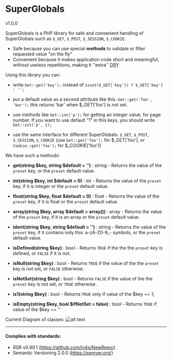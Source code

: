 SuperGlobals
=========
v1.0.0

SuperGlobals is a PHP library for safe and convenient handling of SuperGlobals such as ```$_GET```, ```$_POST```, ```$_SESSION```, ```$_COOKIE```.
- Safe because you can use special <b>methods</b> to validate or filter requested value "on the fly"
- Convenient because it makes application code short and meaningful, without useless repetitions, making it ''extra'' <abbr title="Don't Repeat Yourself">DRY</abbr>

Using this library you can:
 
 - write ```Get::get('key');``` instead of ```isset($_GET['key']) ? $_GET['key'] : '';```
 
 - put a default value as a second attribute like this: ```Get::get('foo', 'bar');``` this returns 'bar' when $_GET['foo'] is not set.
 
 - use methods like ```Get::int('p');``` for getting an integer value, for page number. If you want to use default "1" in this keys, you should write ```Get::int('p', 1);```
 
 - use the same interface for different SuperGlobals: ```$_GET```, ```$_POST```, ```$_SESSION```, ```$_COOKIE``` (use ```Get::get('foo');``` for $_GET['foo'], or ```Cookie::get('foo');``` for $_COOKIE['foo'])

 We have such a methods:
 * **get(string $key, string $default = '')** : string - Returns the value of the ```preset``` key, or the ```preset``` default value.
 
 * **int(string $key, int $default = 0)** : int - Returns the value of the ```preset``` key, if it is integer or the ```preset``` default value.
 
 * **float(string $key, float $default = 0)** : float - Returns the value of the ```preset``` key, if it is float or the ```preset``` default value.

 * **array(string $key, array $default = array())** : array - Returns the value of the ```preset``` key, if it is an array or the ```preset``` default value.

 * **ident(string $key, string $default = '')** : string - Returns the value of the ```preset``` key, if it contains only this: a-zA-Z0-9_- symbols, or the ```preset``` default value.
 
 * **isDefined(string $key)** : bool - Returns ```TRUE``` if the the the ```preset``` key is defined, or ```FALSE``` if it is not.
 
 * **isNull(string $key)** : bool - Returns ```TRUE``` if the value of the the ```preset``` key is not set, or ```FALSE``` otherwise.
 
 * **isNotSet(string $key)** : bool - Returns ```FALSE``` if the value of the the ```preset``` key is not set, or ```TRUE``` otherwise.
 
 * **is1(string $key)** : bool - Returns ```TRUE``` only if value of the $key == 1;
 
 * **isEmpty(string $key, bool $ifNotSet = false)** : bool - Returns ```TRUE``` if value of the $key == ''
 
 
 Current Diagram of classes:
 ![alt text](https://yuml.me/diagram/plain;dir:td/class/[j4s/superglobals/ValidateSuperglobalsOrNot%7C%7C()],[j4s/superglobals/Superglobals%7C%7Cident();isNotSet();isNull();is1();int();isEmpty();float()],[j4s/superglobals/Get%7CarrayName;inputConstant;convertNumeric%7Cget();isDefined();array();ident();isNotSet();isNull();is1();int();isEmpty();float()],[j4s/superglobals/SuperglobalStrictInterface%7C%7Cget();isDefined()],[j4s/superglobals/Post%7CarrayName;inputConstant;convertNumeric%7Cget();isDefined();ident();isNotSet();isNull();is1();int();isEmpty();float()],[j4s/superglobals/Session%7CarrayName;inputConstant;convertNumeric%7Cget();int();isDefined();isNull();set();float();is1();ident();isNotSet();isEmpty()],[j4s/superglobals/SuperglobalInterface%7C%7Cget();isDefined()],[j4s/superglobals/Cookie%7CarrayName;inputConstant;convertNumeric%7Cget();isDefined();ident();isNotSet();isNull();is1();int();isEmpty();float()],[j4s/superglobals/ValidateSuperglobalsOrNot]%5E-[j4s/superglobals/Superglobals],[j4s/superglobals/Superglobals]%5E-[j4s/superglobals/Get],[j4s/superglobals/SuperglobalStrictInterface]%5E-.-[j4s/superglobals/Get],[j4s/superglobals/Superglobals]%5E-[j4s/superglobals/Post],[j4s/superglobals/SuperglobalStrictInterface]%5E-.-[j4s/superglobals/Post],[j4s/superglobals/Superglobals]%5E-[j4s/superglobals/Session],[j4s/superglobals/SuperglobalInterface]%5E-.-[j4s/superglobals/Session],[j4s/superglobals/Superglobals]%5E-[j4s/superglobals/Cookie],[j4s/superglobals/SuperglobalStrictInterface]%5E-.-[j4s/superglobals/Cookie])

___
#### Complies with standards:

- RSR v0.90.1 (https://github.com/in4s/NewRepo/)
- Semantic Versioning 2.0.0 (https://semver.org/)
